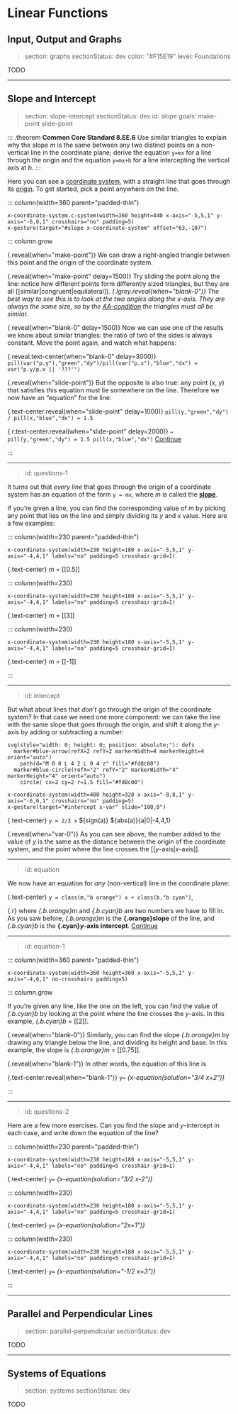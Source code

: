 # Linear Functions

## Input, Output and Graphs

> section: graphs
> sectionStatus: dev
> color: "#F15E19"
> level: Foundations

TODO

---

## Slope and Intercept

> section: slope-intercept
> sectionStatus: dev
> id: slope
> goals: make-point slide-point

::: .theorem
__Common Core Standard 8.EE.6__
Use similar triangles to explain why the slope _m_ is the same between any two
distinct points on a non-vertical line in the coordinate plane; derive the
equation `y=mx` for a line through the origin and the equation `y=mx+b` for a
line intercepting the vertical axis at _b_.
:::

Here you can see a [coordinate system](gloss:coordinate-system), with a straight
line that goes through its [origin](gloss:coordinate-system-origin). To get
started, pick a point anywhere on the line.

::: column(width=360 parent="padded-thin")

    x-coordinate-system.c-system(width=360 height=440 x-axis="-5,5,1" y-axis="-6,6,1" crosshairs="no" padding=5)
    x-gesture(target="#slope x-coordinate-system" offset="63,-107")

::: column.grow

{.reveal(when="make-point")} We can draw a right-angled triangle between this
point and the origin of the coordinate system.

{.reveal(when="make-point" delay=1500)} Try sliding the point along the line:
notice how different points form differently sized triangles, but they are all
[[similar|congruent|equilateral]]. _{.lgrey.reveal(when="blank-0")} The best way
to see this is to look at the two angles along the x-axis. They are always the
same size, so by the [AA-condition](gloss:triangle-aa) the triangles must all
be similar._

{.reveal(when="blank-0" delay=1500)} Now we can use one of the results we know
about similar triangles: the ratio of two of the sides is always constant. Move
the point again, and watch what happens:

{.reveal.text-center(when="blank-0" delay=3000)}
`pill(var("p.y"),"green","dy")/pill(var("p.x"),"blue","dx") = var("p.y/p.x || '???'")`

{.reveal(when="slide-point")} But the opposite is also true: any point (_x_, _y_)
that satisfies this equation must lie somewhere on the line. Therefore we now
have an “equation” for the line:

{.text-center.reveal(when="slide-point" delay=1000)} `pill(y,"green","dy") / pill(x,"blue","dx") = 1.5`

{.r.text-center.reveal(when="slide-point" delay=2000)}
`⇔ pill(y,"green","dy") = 1.5 pill(x,"blue","dx")`
[Continue](btn:next)

:::

---
> id: questions-1

It turns out that _every line_ that goes through the origin of a coordinate
system has an equation of the form `y = mx`, where _m_ is called the
[__slope__](gloss:line-slope).

If you’re given a line, you can find the corresponding value of _m_ by picking
any point that lies on the line and simply dividing its _y_ and _x_ value. Here
are a few examples:

::: column(width=230 parent="padded-thin")

    x-coordinate-system(width=230 height=180 x-axis="-5,5,1" y-axis="-4,4,1" labels="no" padding=5 crosshair-grid=1)

{.text-center} _m_ = [[0.5]]

::: column(width=230)

    x-coordinate-system(width=230 height=180 x-axis="-5,5,1" y-axis="-4,4,1" labels="no" padding=5 crosshair-grid=1)

{.text-center} _m_ = [[3]]

::: column(width=230)

    x-coordinate-system(width=230 height=180 x-axis="-5,5,1" y-axis="-4,4,1" labels="no" padding=5 crosshair-grid=1)

{.text-center} _m_ = [[-1]]

:::

---
> id: intercept

But what about lines that _don’t_ go through the origin of the coordinate
system? In that case we need one more component: we can take the line with the
same slope that goes through the origin, and shift it along the _y_-axis by
adding or subtracting a number:

    svg(style="width: 0; height: 0; position: absolute;"): defs
      marker#blue-arrow(refX=2 refY=2 markerWidth=4 markerHeight=4 orient="auto")
        path(d="M 0 0 L 4 2 L 0 4 z" fill="#fd8c00")
      marker#blue-circle(refX="2" refY="2" markerWidth="4" markerHeight="4" orient="auto")
        circle( cx=2 cy=2 r=1.5 fill="#fd8c00")

    x-coordinate-system(width=400 height=320 x-axis="-8,8,1" y-axis="-6,6,1" crosshairs="no" padding=5)
    x-gesture(target="#intercept x-var" slide="100,0")

{.text-center} `y = 2/3 x` ${sign(a)} ${abs(a)}{a|0|-4,4,1}

{.reveal(when="var-0")} As you can see above, the number added to the value of
_y_ is the same as the distance between the origin of the coordinate system, and
the point where the line crosses the [[_y_-axis|_x_-axis]].

---
> id: equation

We now have an equation for _any_ (non-vertical) line in the coordinate plane:

{.text-center} `y = class(m,"b orange") x + class(b,"b cyan")`,

{.r} where _{.b.orange}m_ and _{.b.cyan}b_ are two numbers we have to fill in.
As you saw before, _{.b.orange}m_ is the __{.orange}slope__ of the line, and
_{.b.cyan}b_ is the __{.cyan}*y*-axis intercept__.
[Continue](btn:next)

---
> id: equation-1

::: column(width=360 parent="padded-thin")

    x-coordinate-system(width=360 height=360 x-axis="-5,5,1" y-axis="-4,6,1" no-crosshairs padding=5)

::: column.grow

If you’re given any line, like the one on the left, you can find the value of
_{.b.cyan}b_ by looking at the point where the line crosses the _y_-axis. In
this example, _{.b.cyan}b_ = [[2]].

{.reveal(when="blank-0")} Similarly, you can find the slope _{.b.orange}m_ by
drawing any triangle below the line, and dividing its height and base. In this
example, the slope is _{.b.orange}m_ = [[0.75]].

{.reveal(when="blank-1")} In other words, the equation of this line is

{.text-center.reveal(when="blank-1")} `y=` _{x-equation(solution="3/4 x+2")}_

:::

---
> id: questions-2

Here are a few more exercises. Can you find the slope and _y_-intercept in
each case, and write down the equation of the line?

::: column(width=230 parent="padded-thin")

    x-coordinate-system(width=230 height=180 x-axis="-5,5,1" y-axis="-4,4,1" labels="no" padding=5 crosshair-grid=1)

{.text-center} `y=` _{x-equation(solution="3/2 x-2")}_

::: column(width=230)

    x-coordinate-system(width=230 height=180 x-axis="-5,5,1" y-axis="-4,4,1" labels="no" padding=5 crosshair-grid=1)

{.text-center} `y=` _{x-equation(solution="2x+1")}_

::: column(width=230)

    x-coordinate-system(width=230 height=180 x-axis="-5,5,1" y-axis="-4,4,1" labels="no" padding=5 crosshair-grid=1)

{.text-center} `y=` _{x-equation(solution="-1/2 x+3")}_

:::

---

## Parallel and Perpendicular Lines

> section: parallel-perpendicular
> sectionStatus: dev

TODO

---

## Systems of Equations

> section: systems
> sectionStatus: dev

TODO
